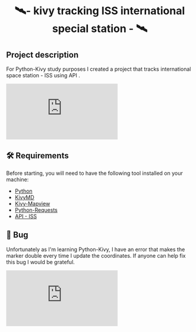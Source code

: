 
<h1 align="center">      
  🛰️- kivy tracking ISS international special station -   🛰️
</h1>


## Project description
<p> For Python-Kivy study purposes I created a project that tracks international space station - ISS using  API .</p>

![enter image description here](https://files.fm/thumb_show.php?i=k4mnzettx)

## 🛠   Requirements
<p>Before starting, you will need to have the following tool installed on your machine:<p>

 - [Python](https://www.python.org/)
 - [KivyMD](https://kivymd.readthedocs.io/en/latest/)
 - [Kivy-Mapview](https://pypi.org/project/kivy-garden.mapview/)
 - [Python-Requests](https://docs.python-requests.org/en/latest/)
 - [API - ISS](http://open-notify.org/Open-Notify-API/ISS-Location-Now/)

## 👻 Bug

<p>Unfortunately as I'm learning Python-Kivy, I have an error that makes the marker double every time I update the coordinates.
If anyone can help fix this bug I would be grateful.</p>

![enter image description here](https://files.fm/thumb_show.php?i=p4rrf5gkw)

 
